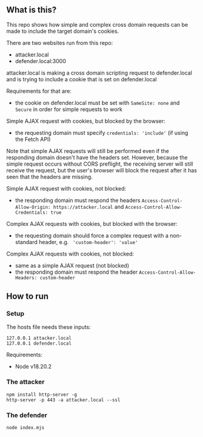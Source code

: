 ## What is this?

This repo shows how simple and complex cross domain requests can be made to include the target domain's cookies.

There are two websites run from this repo:

- attacker.local
- defender.local:3000

attacker.local is making a cross domain scripting request to defender.local and is trying to include a cookie that is set on defender.local

Requirements for that are:

- the cookie on defender.local must be set with `SameSite: none` and `Secure` in order for simple requests to work

Simple AJAX request with cookies, but blocked by the browser:

- the requesting domain must specify `credentials: 'include'` (if using the Fetch API)

Note that simple AJAX requests will still be performed even if the responding domain doesn't have the headers set. However, because the simple request occurs without CORS preflight, the receiving server will still receive the request, but the user's browser will block the request after it has seen that the headers are missing.

Simple AJAX request with cookies, not blocked:

- the responding domain must respond the headers `Access-Control-Allow-Origin: https://attacker.local` and `Access-Control-Allow-Credentials: true`

Complex AJAX requests with cookies, but blocked with the browser:

- the requesting domain should force a complex request with a non-standard header, e.g. ` 'custom-header': 'value'`

Complex AJAX requests with cookies, not blocked:

- same as a simple AJAX request (not blocked)
- the responding domain must respond the header `Access-Control-Allow-Headers: custom-header`


## How to run

### Setup

The hosts file needs these inputs:

```
127.0.0.1 attacker.local
127.0.0.1 defender.local
```

Requirements:

- Node v18.20.2

### The attacker

```
npm install http-server -g
http-server -p 443 -a attacker.local --ssl
```

### The defender

```
node index.mjs
```
